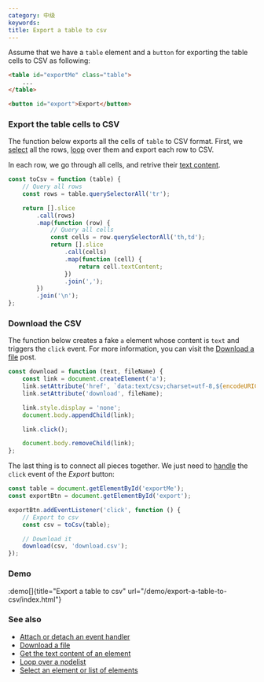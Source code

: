 ```yaml
---
category: 中级
keywords:
title: Export a table to csv
---
```


Assume that we have a `table` element and a `button` for exporting the table cells to CSV as following:

```html
<table id="exportMe" class="table">
    ...
</table>

<button id="export">Export</button>
```

### Export the table cells to CSV

The function below exports all the cells of `table` to CSV format. First, we [select](/select-an-element-or-list-of-elements) all the rows, [loop](/loop-over-a-nodelist) over them and export each row to CSV.

In each row, we go through all cells, and retrive their [text content](/get-the-text-content-of-an-element).

```js
const toCsv = function (table) {
    // Query all rows
    const rows = table.querySelectorAll('tr');

    return [].slice
        .call(rows)
        .map(function (row) {
            // Query all cells
            const cells = row.querySelectorAll('th,td');
            return [].slice
                .call(cells)
                .map(function (cell) {
                    return cell.textContent;
                })
                .join(',');
        })
        .join('\n');
};
```

### Download the CSV

The function below creates a fake `a` element whose content is `text` and triggers the `click` event.
For more information, you can visit the [Download a file](/download-a-file) post.

```js
const download = function (text, fileName) {
    const link = document.createElement('a');
    link.setAttribute('href', `data:text/csv;charset=utf-8,${encodeURIComponent(text)}`);
    link.setAttribute('download', fileName);

    link.style.display = 'none';
    document.body.appendChild(link);

    link.click();

    document.body.removeChild(link);
};
```

The last thing is to connect all pieces together. We just need to [handle](/attach-or-detach-an-event-handler) the `click` event of the _Export_ button:

```js
const table = document.getElementById('exportMe');
const exportBtn = document.getElementById('export');

exportBtn.addEventListener('click', function () {
    // Export to csv
    const csv = toCsv(table);

    // Download it
    download(csv, 'download.csv');
});
```

### Demo

:demo[]{title="Export a table to csv" url="/demo/export-a-table-to-csv/index.html"}

### See also

-   [Attach or detach an event handler](/attach-or-detach-an-event-handler)
-   [Download a file](/download-a-file)
-   [Get the text content of an element](/get-the-text-content-of-an-element)
-   [Loop over a nodelist](/loop-over-a-nodelist)
-   [Select an element or list of elements](/select-an-element-or-list-of-elements)
